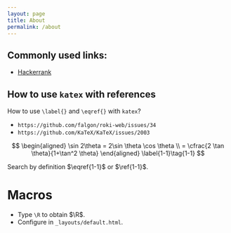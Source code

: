```yaml
---
layout: page
title: About
permalink: /about
---
```


## Commonly used links: 

- [Hackerrank](https://www.hackerrank.com/domains/algorithms)


## How to use `katex` with references
How to use `\label{}` and `\eqref{}` with `katex`?
- `https://github.com/falgon/roki-web/issues/34`
- `https://github.com/KaTeX/KaTeX/issues/2003`
 
$$
    \begin{aligned} \sin 2\theta = 2\sin \theta \cos \theta \\ = \cfrac{2 \tan \theta}{1+\tan^2 \theta} 
    \end{aligned} \label{1-1}\tag{1-1}
$$

Search by definition $\eqref{1-1}$ or $\ref{1-1}$.

# Macros
- Type `\R` to obtain $\R$. 
- Configure in  `_layouts/default.html`. 



